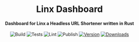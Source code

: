 <div>
  <h1 align="center">Linx Dashboard</h1>
  <h4 align="center">
    Dashboard for Linx a Headless URL Shortener written in Rust
  </h4>
</div>

<div align="center">

![Build](https://github.com/whizzes/linx-dashboard/workflows/build/badge.svg)
![Tests](https://github.com/whizzes/linx-dashboard/workflows/test/badge.svg)
![Lint](https://github.com/whizzes/linx-dashboard/workflows/lint/badge.svg)
![Publish](https://github.com/whizzes/linx-dashboard/workflows/publish/badge.svg)
[![Version](https://img.shields.io/npm/v/@whizzes/linx-dashboard.svg?style=flat)](https://www.npmjs.com/package/@whizzes/linx-dashboard)
[![Downloads](https://img.shields.io/npm/dm/@whizzes/linx-dashboard.svg?style=flat)](https://www.npmjs.com/package/@whizzes/linx-dashboard)

</div>
